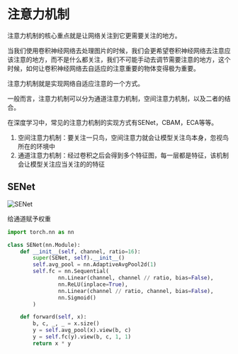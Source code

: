 # 注意力机制

注意力机制的核心重点就是让网络关注到它更需要关注的地方。

当我们使用卷积神经网络去处理图片的时候，我们会更希望卷积神经网络去注意应该注意的地方，而不是什么都关注，我们不可能手动去调节需要注意的地方，这个时候，如何让卷积神经网络去自适应的注意重要的物体变得极为重要。

注意力机制就是实现网络自适应注意的一个方式。

一般而言，注意力机制可以分为通道注意力机制，空间注意力机制，以及二者的结合。



在深度学习中，常见的注意力机制的实现方式有SENet，CBAM，ECA等等。



1. 空间注意力机制：要关注一只鸟，空间注意力就会让模型关注鸟本身，忽视鸟所在的环境中
2. 通道注意力机制：经过卷积之后会得到多个特征图，每一层都是特征，该机制会让模型关注应当关注的的特征

## SENet

![SENet](https://img-blog.csdnimg.cn/20201124130209827.png?x-oss-process=image/watermark,type_ZmFuZ3poZW5naGVpdGk,shadow_10,text_aHR0cHM6Ly9ibG9nLmNzZG4ubmV0L3dlaXhpbl80NDc5MTk2NA==,size_16,color_FFFFFF,t_70#pic_center)

给通道赋予权重

```py
import torch.nn as nn

class SENet(nn.Module):
    def __init__(self, channel, ratio=16):
        super(SENet, self).__init__()
        self.avg_pool = nn.AdaptiveAvgPool2d(1)
        self.fc = nn.Sequential(
                nn.Linear(channel, channel // ratio, bias=False),
                nn.ReLU(inplace=True),
                nn.Linear(channel // ratio, channel, bias=False),
                nn.Sigmoid()
        )

    def forward(self, x):
        b, c, _, _ = x.size()
        y = self.avg_pool(x).view(b, c)
        y = self.fc(y).view(b, c, 1, 1)
        return x * y

```


